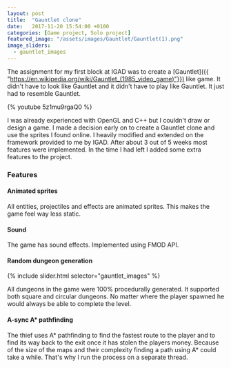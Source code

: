 ```yaml
---
layout: post
title:  "Gauntlet clone"
date:   2017-11-20 15:54:00 +0100
categories: [Game project, Solo project]
featured_image: "/assets/images/Gauntlet/Gauntlet(1).png"
image_sliders:
  - gauntlet_images
---
```

The assignment for my first block at IGAD was to create a [Gauntlet]({{ "https://en.wikipedia.org/wiki/Gauntlet_(1985_video_game)"}}) like game. It didn't have to look like Gauntlet and it didn't have to play like Gauntlet. It just had to resemble Gauntlet.

<!--more-->

{% youtube 5z1mu9rgaQ0 %}

I was already experienced with OpenGL and C++ but I couldn't draw or design a game. I made a decision early on to create a Gauntlet clone and use the sprites I found online. I heavily modified and extended on the framework provided to me by IGAD. After about 3 out of 5 weeks most features were implemented. In the time I had left I added some extra features to the project.
<h3>Features</h3>
<h4>Animated sprites</h4>
All entities, projectiles and effects are animated sprites. This makes the game feel way less static.

<h4>Sound</h4>
The game has sound effects. Implemented using FMOD API.
<h4>Random dungeon generation</h4>

{% include slider.html selector="gauntlet_images" %}

All dungeons in the game were 100% procedurally generated. It supported both square and circular dungeons. No matter where the player spawned he would always be able to complete the level.
<h4>A-sync A* pathfinding</h4>
The thief uses A* pathfinding to find the fastest route to the player and to find its way back to the exit once it has stolen the players money. Because of the size of the maps and their complexity finding a path using A* could take a while. That's why I run the process on a separate thread.
